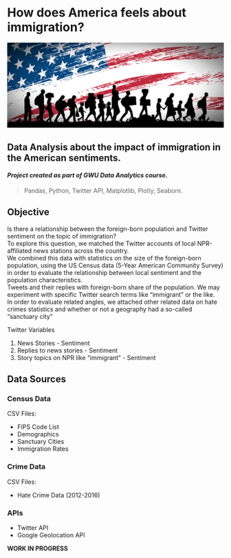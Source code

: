 # How does America feels about immigration? 
![Cover.jpg](cover.jpg)
## Data Analysis about the impact of immigration in the American sentiments.
#### *Project created as part of GWU Data Analytics course.*
> Pandas, Python, Twitter API, Matplotlib, Plotly, Seaborn.

## Objective
Is there a relationship between the foreign-born population and Twitter sentiment on the topic of immigration?  
To explore this question, we matched the Twitter accounts of local NPR-affiliated news stations across the country.  
We combined this data with statistics on the size of the foreign-born population, using the US Census data (5-Year American Community Survey) in order to evaluate the relationship between local sentiment and the population characteristics.   
Tweets and their replies with foreign-born share of the population.   We may experiment with specific Twitter search terms like “immigrant” or the like.  
In order to evaluate related angles, we attached other related data on hate crimes statistics and whether or not a geography had a so-called “sanctuary city”

Twitter Variables
1. News Stories - Sentiment
2. Replies to news stories - Sentiment
3. Story topics on NPR like “immigrant” - Sentiment

## Data Sources

### Census Data

CSV Files:
* FIPS Code List
* Demographics
* Sanctuary Cities
* Immigration Rates

### Crime Data

CSV Files:
* Hate Crime Data (2012-2016)

### APIs

* Twitter API
* Google Geolocation API


**__WORK IN PROGRESS__**
